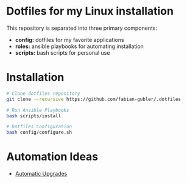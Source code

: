 # Dotfiles for my Linux installation
This repository is separated into three primary components:
- **config:** dotfiles for my favorite applications
- **roles:** ansible playbooks for automating installation
- **scripts:** bash scripts for personal use

# Installation

```bash
# Clone dotfiles repository
git clone --recursive https://github.com/fabian-gubler/.dotfiles

# Run Ansible Playbooks
bash scripts/install

# Dotfiles Configuration
bash config/configure.sh
```
# Automation Ideas
- [Automatic Upgrades](https://www.tecmint.com/dnf-automatic-install-security-updates-automatically-in-centos-8/)

